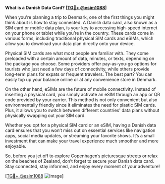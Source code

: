 **What is a Danish Data Card? [[TG💪+ @esim1088](https://t.me/s/esim1088)]**

When you're planning a trip to Denmark, one of the first things you might think about is how to stay connected. A Danish data card, also known as a SIM card or mobile data plan, is your key to accessing high-speed internet on your phone or tablet while you’re in the country. These cards come in various forms, including traditional physical SIM cards and eSIMs, which allow you to download your data plan directly onto your device.

Physical SIM cards are what most people are familiar with. They come preloaded with a certain amount of data, minutes, or texts, depending on the package you choose. Some providers offer pay-as-you-go options for tourists who just need a few days of connectivity, while others provide long-term plans for expats or frequent travelers. The best part? You can easily top up your balance online or at any convenience store in Denmark.

On the other hand, eSIMs are the future of mobile connectivity. Instead of inserting a physical card, you simply activate an eSIM through an app or QR code provided by your carrier. This method is not only convenient but also environmentally friendly since it eliminates the need for plastic SIM cards. Plus, it allows you to switch between different countries' data plans without physically swapping out your SIM card.

Whether you opt for a physical SIM card or an eSIM, having a Danish data card ensures that you won’t miss out on essential services like navigation apps, social media updates, or streaming your favorite shows. It’s a small investment that can make your travel experience much smoother and more enjoyable.

So, before you jet off to explore Copenhagen’s picturesque streets or relax on the beaches of Zealand, don’t forget to secure your Danish data card. Stay connected, stay informed, and enjoy every moment of your adventure!

[[TG💪+ @esim1088](https://t.me/s/esim1088) ![Image](https://i.postimg.cc/Y0z9fWf4/image.png)]